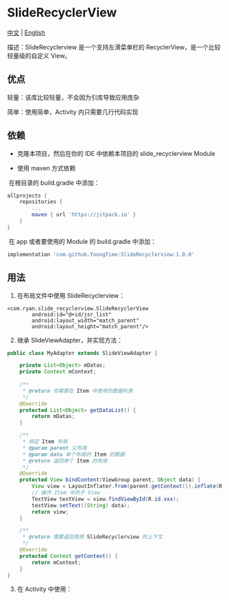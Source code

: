 # SlideRecyclerView
[中文](./README_zh) | [English](./README)

描述：SlideRecyclerview 是一个支持左滑菜单栏的 RecyclerView，是一个比较轻量级的自定义 View。

## 优点

轻量：该库比较轻量，不会因为引库导致应用庞杂

简单：使用简单，Activity 内只需要几行代码实现

## 依赖

- 克隆本项目，然后在你的 IDE 中依赖本项目的 slide_recyclerview Module

- 使用 maven 方式依赖

​       在根目录的 build.gradle 中添加：

```groovy
allprojects {
    repositories {
        ...
        maven { url 'https://jitpack.io' }
    }
}
```

​      在 app 或者要使用的 Module 的 build.gradle 中添加：

```groovy
implementation 'com.github.YoungTime:SlideRecyclerview:1.0.0'
```

## 用法

1. 在布局文件中使用 SlideRecyclerview：

```xm
<com.ryan.slide_recyclerview.SlideRecyclerView
        android:id="@+id/jsr_list"
        android:layout_width="match_parent"
        android:layout_height="match_parent"/>
```

2. 继承 SlideViewAdapter，并实现方法：

```java
public class MyAdapter extends SlideViewAdapter {

    private List<Object> mDatas;
    private Context mContext;
    
    /**
     * @return 你需要在 Item 中使用的数据列表
     */
    @Override
    protected List<Object> getDataList() {
        return mDatas;
    }

    /**
     * 绑定 Item 布局
     * @param parent 父布局
     * @param data 单个布局的 Item 的数据
     * @return 返回单个 Item 的布局
     */
    @Override
    protected View bindContent(ViewGroup parent, Object data) {
        View view = LayoutInflater.from(parent.getContext()).inflate(R.layout.xxx,parent,false);
        // 操作 Item 中的子 View
        TextView textView = view.findViewById(R.id.xxx);
        textView.setText((String) data);
        return view;
    }

    /**
     * @return 需要返回使用 SlideRecyclerview 的上下文
     */
    @Override
    protected Context getContext() {
        return mContext;
    }
}
```

3. 在 Activity 中使用：

```java
   
```

   
